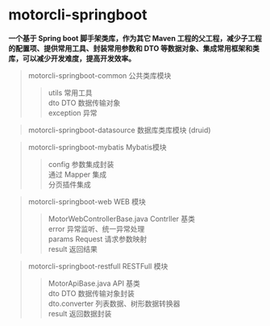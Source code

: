 # motorcli-springboot

**一个基于 Spring boot 脚手架类库，作为其它 Maven 工程的父工程，减少子工程的配置项、提供常用工具、封装常用参数和 DTO 等数据对象、集成常用框架和类库，可以减少开发难度，提高开发效率。**

> motorcli-springboot-common 公共类库模块
>> utils 常用工具<br>
>> dto DTO 数据传输对象<br>
>> exception 异常<br>

> motorcli-springboot-datasource 数据库类库模块 (druid)

> motorcli-springboot-mybatis Mybatis模块
>> config 参数集成封装<br>
>> 通过 Mapper 集成<br>
>> 分页插件集成<br>

> motorcli-springboot-web WEB 模块
>> MotorWebControllerBase.java Contrller 基类<br>
>> error 异常监听、统一异常处理<br>
>> params Request 请求参数映射<br>
>> result 返回结果<br>

> motorcli-springboot-restfull RESTFull 模块
>> MotorApiBase.java API 基类<br>
>> dto DTO 数据传输对象封装<br>
>> dto.converter 列表数据、树形数据转换器<br>
>> result 返回数据封装<br>
